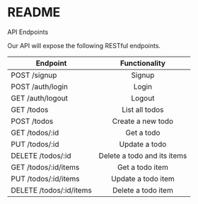 # README

API Endpoints

Our API will expose the following RESTful endpoints.

|**Endpoint**           |**Functionality**              |
|-----------------------|:-----------------------------:|
|POST /signup	        |Signup                         |
|POST /auth/login       |Login                          |
|GET /auth/logout       |Logout                         |
|GET /todos	            |List all todos                 |
|POST /todos	        |Create a new todo              |
|GET /todos/:id	        |Get a todo                     |
|PUT /todos/:id	        |Update a todo                  |
|DELETE /todos/:id	    |Delete a todo and its items    |
|GET /todos/:id/items	|Get a todo item                |
|PUT /todos/:id/items	|Update a todo item             |
|DELETE /todos/:id/items|Delete a todo item             |

